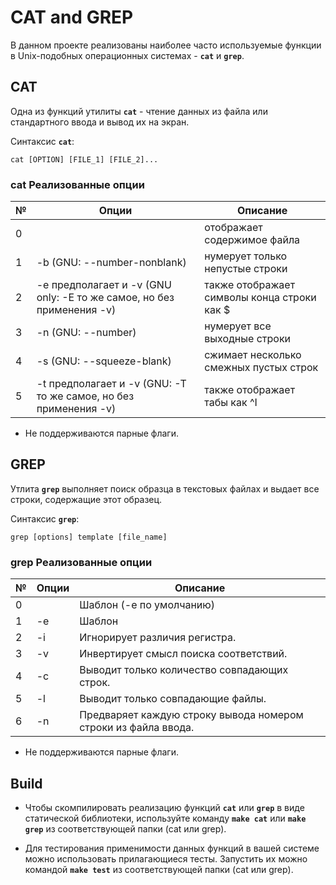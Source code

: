 # CAT and GREP

В данном проекте реализованы наиболее часто используемые функции в Unix-подобных операционных системах - **`cat`** и **`grep`**.

## CAT

Одна из функций утилиты **`cat`** - чтение данных из файла или стандартного ввода и вывод их на экран. 

Синтаксис **`cat`**:

`cat [OPTION] [FILE_1] [FILE_2]...`

### cat Реализованные опции

| № | Опции | Описание |
| ------ | ------ | ------ |
| 0 |    | отображает содержимое файла |
| 1 | -b (GNU: --number-nonblank) | нумерует только непустые строки |
| 2 | -e предполагает и -v (GNU only: -E то же самое, но без применения -v) | также отображает символы конца строки как $  |
| 3 | -n (GNU: --number) | нумерует все выходные строки |
| 4 | -s (GNU: --squeeze-blank) | сжимает несколько смежных пустых строк |
| 5 | -t предполагает и -v (GNU: -T то же самое, но без применения -v) | также отображает табы как ^I |

- Не поддерживаются парные флаги.

## GREP

Утлита **`grep`** выполняет поиск образца в текстовых файлах и выдает все строки, содержащие этот образец.

Синтаксис **`grep`**:

`grep [options] template [file_name]`

### grep Реализованные опции

| № | Опции | Описание |
| ------ | ------ | ------ |
| 0 |    | Шаблон (-e по умолчанию) |
| 1 | -e | Шаблон |
| 2 | -i | Игнорирует различия регистра.  |
| 3 | -v | Инвертирует смысл поиска соответствий. |
| 4 | -c | Выводит только количество совпадающих строк. |
| 5 | -l | Выводит только совпадающие файлы.  |
| 6 | -n | Предваряет каждую строку вывода номером строки из файла ввода. |

- Не поддерживаются парные флаги.

## Build 

- Чтобы скомпилировать реализацию функций **`cat`** или **`grep`** в виде статической библиотеки, используйте команду **`make cat`** или **`make grep`** из соответствующей папки (cat или grep).

- Для тестирования применимости данных функций в вашей системе можно использовать прилагающиеся тесты. Запустить их можно командой **`make test`** из соответствующей папки (cat или grep).